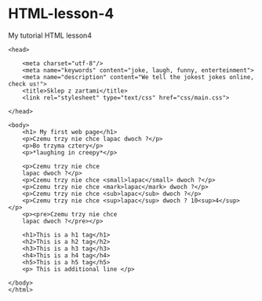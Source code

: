 # HTML-lesson-4
My tutorial HTML lesson4

<!doctype html>

<html>

    <head>

        <meta charset="utf-8"/>
        <meta name="keywords" content="joke, laugh, funny, enterteinment">
        <meta name="description" content="We tell the jokest jokes online, check us!">
        <title>Sklep z zartami</title>
        <link rel="stylesheet" type="text/css" href="css/main.css">

    </head>

    <body>
        <h1> My first web page</h1>
        <p>Czemu trzy nie chce lapac dwoch ?</p>
        <p>Bo trzyma cztery</p>
        <p>*laughing in creepy*</p>

        <p>Czemu trzy nie chce 
        lapac dwoch ?</p>
        <p>Czemu trzy nie chce <small>lapac</small> dwoch ?</p>
        <p>Czemu trzy nie chce <mark>lapac</mark> dwoch ?</p>
        <p>Czemu trzy nie chce <sub>lapac</sub> dwoch ?</p>
        <p>Czemu trzy nie chce <sup>lapac</sup> dwoch ? 10<sup>4</sup> </p>
        <p><pre>Czemu trzy nie chce
        lapac dwoch ?</pre></p>

        <h1>This is a h1 tag</h1>
        <h2>This is a h2 tag</h2>
        <h3>This is a h3 tag</h3>
        <h4>This is a h4 tag</h4>
        <h5>This is a h5 tag</h5>
        <p> This is additional line </p>

    </body>
    </html>
